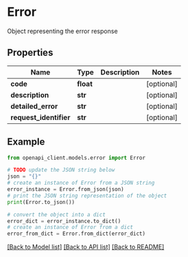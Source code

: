 # Error

Object representing the error response

## Properties

Name | Type | Description | Notes
------------ | ------------- | ------------- | -------------
**code** | **float** |  | [optional] 
**description** | **str** |  | [optional] 
**detailed_error** | **str** |  | [optional] 
**request_identifier** | **str** |  | [optional] 

## Example

```python
from openapi_client.models.error import Error

# TODO update the JSON string below
json = "{}"
# create an instance of Error from a JSON string
error_instance = Error.from_json(json)
# print the JSON string representation of the object
print(Error.to_json())

# convert the object into a dict
error_dict = error_instance.to_dict()
# create an instance of Error from a dict
error_from_dict = Error.from_dict(error_dict)
```
[[Back to Model list]](../README.md#documentation-for-models) [[Back to API list]](../README.md#documentation-for-api-endpoints) [[Back to README]](../README.md)


